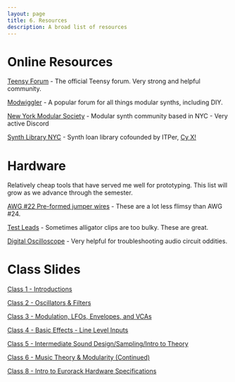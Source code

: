```yaml
---
layout: page
title: 6. Resources
description: A broad list of resources
---
```


# Online Resources

[Teensy Forum](https://forum.pjrc.com/index.php) - The official Teensy forum. Very strong and helpful community.

[Modwiggler](https://www.modwiggler.com/forum/index.php) - A popular forum for all things modular synths, including DIY.

[New York Modular Society](https://nyms.love/) - Modular synth community based in NYC - Very active Discord

[Synth Library NYC](https://synthlibrarynyc.org/) - Synth loan library cofounded by ITPer, [Cy X!](https://cyberwitch666.com/)

# Hardware

Relatively cheap tools that have served me well for prototyping. This list will grow as we advance through the semester.

[AWG #22 Pre-formed jumper wires](https://www.amazon.com/Elenco-Piece-Pre-formed-Jumper-Wire/dp/B0002H7AIG/) - These are a lot less flimsy than AWG #24.

[Test Leads](https://www.amazon.com/Goupchn-Silicone-Multimeter-Minigrabber-Electronic/dp/B0852KRNPP/) - Sometimes alligator clips are too bulky. These are great.

[Digital Oscilloscope](https://www.amazon.com/Digital-Oscilloscope-Portable-Sampling-Oscilloscopes/dp/B0BXD6JL8T/) - Very helpful for troubleshooting audio circuit oddities.

# Class Slides

[Class 1 - Introductions](https://docs.google.com/presentation/d/1BOoeiWSBALnbR51Z-VF6w6HzhsnG3HWBKPIQPT9NMss/edit?usp=sharing)

[Class 2 - Oscillators & Filters](https://docs.google.com/presentation/d/1nLoB0f5fyK9Z7QsdNIlXbR2OM0jGjDi3bsPsiZ37mSc/edit?usp=sharing)

[Class 3 - Modulation, LFOs, Envelopes, and VCAs](https://docs.google.com/presentation/d/16HeQxrTBrAhh6-371D3O_rHzLjxvYzNxhpRM7IQQQM4/edit?usp=sharing)

[Class 4 - Basic Effects - Line Level Inputs](https://docs.google.com/presentation/d/1Y68XOhlTtiGOVx2A38qLdesFD-Md8h0qHbgWtnq1xws/edit?usp=sharing)

[Class 5 - Intermediate Sound Design/Sampling/Intro to Theory](https://docs.google.com/presentation/d/1VWrumGnpVqd9XsqTVrJ6Gt85X7Y_CdbYwDz6NV9_p90/edit?usp=sharing)

[Class 6 - Music Theory & Modularity (Continued)](https://docs.google.com/presentation/d/1eqCoFlJQixJswkbWQ4IZnfcuF352OTSX2fz0pqAdE3o/edit?usp=sharing)

[Class 8 - Intro to Eurorack Hardware Specifications](https://docs.google.com/presentation/d/1FMDeHzPcB0e8AZzKNqfeGnR7hRHGrNW0yph2eRp06ko/edit?usp=sharing)